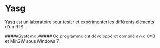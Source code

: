 Yasg
================

Yasg est un laboratoire pour tester et expérimenter les différents éléments d'un RTS.

#####Système :#####
Ce programme est développé et compilé avec C::B et MinGW sous Windows 7.

